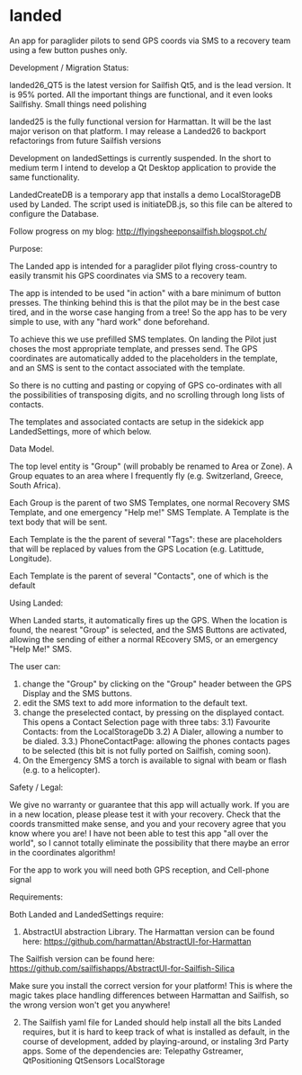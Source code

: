 landed
======

An app for paraglider pilots to send GPS coords via SMS to a recovery team using a few button pushes only.

Development / Migration Status:

landed26_QT5 is the latest version for Sailfish Qt5, and is the lead version. It is 95% ported. All the important things are functional, and it even looks Sailfishy. Small things need polishing

landed25 is the fully functional version for Harmattan. It will be the last major verison on that platform. I may release a Landed26 to backport refactorings from future Sailfish versions

Development on landedSettings is currently suspended. In the short to medium term I intend to develop a Qt Desktop application to provide the same functionality.

LandedCreateDB is a temporary app that installs a demo LocalStorageDB used by Landed. The script used is initiateDB.js, so this file can be altered to configure the Database.


Follow progress on my blog: http://flyingsheeponsailfish.blogspot.ch/


Purpose:

The Landed app is intended for a paraglider pilot flying cross-country to easily transmit his GPS coordinates via SMS to a recovery team.

The app is intended to be used "in action" with a bare minimum of button presses. The thinking behind this is that the pilot may be in the best case tired, and in the worse case hanging from a tree! So the app has to be very simple to use, with any "hard work" done beforehand.

To achieve this we use prefilled SMS templates. On landing the Pilot just choses the most appropriate template, and presses send. The GPS coordinates are automatically added to the placeholders in the template, and an SMS is sent to the contact associated with the template.

So there is no cutting and pasting or copying of GPS co-ordinates with all the possibilities of transposing digits, and no scrolling through long lists of contacts.

The templates and associated contacts are setup in the sidekick app LandedSettings, more of which below.


Data Model.

The top level entity is "Group" (will probably be renamed to Area or Zone). A Group equates to an area where I frequently fly (e.g. Switzerland, Greece, South Africa).

Each Group is the parent of two SMS Templates, one normal Recovery SMS Template, and one emergency "Help me!" SMS Template. A Template is the text body that will be sent.

Each Template is the the parent of several "Tags": these are placeholders that will be replaced by values from the GPS Location (e.g. Latittude, Longitude).

Each Template is the parent of several "Contacts", one of which is the default


Using Landed:

When Landed starts, it automatically fires up the GPS. When the location is found, the nearest "Group" is selected, and the SMS Buttons are activated, allowing the sending of either a normal REcovery SMS, or an emergency "Help Me!" SMS.

The user can:
1) change the "Group" by clicking on the "Group" header between the GPS Display and the SMS buttons.
2) edit the SMS text to add more information to the default text.
3) change the preselected contact, by pressing on the displayed contact. This opens a Contact Selection page with three tabs:
3.1) Favourite Contacts: from the LocalStorageDb
3.2) A Dialer, allowing a number to be dialed.
3.3.) PhoneContactPage: allowing the phones contacts pages to be selected (this bit is not fully ported on Sailfish, coming soon).
4) On the Emergency SMS a torch is available to signal with beam or flash (e.g. to a helicopter).


Safety / Legal:

We give no warranty or guarantee that this app will actually work. If you are in a new location, please please test it with your recovery. Check that the coords transmitted make sense, and you and your recovery agree that you know where you are! I have not been able to test this app "all over the world", so I cannot totally eliminate the possibility that there maybe an error in the coordinates algorithm!

For the app to work you will need both GPS reception, and Cell-phone signal


Requirements:

Both Landed and LandedSettings require:

1) AbstractUI abstraction Library.
The Harmattan version can be found here: https://github.com/harmattan/AbstractUI-for-Harmattan

The Sailfish version can be found here: https://github.com/sailfishapps/AbstractUI-for-Sailfish-Silica

Make sure you install the correct version for your platform! This is where the magic takes place handling differences between Harmattan and Sailfish, so the wrong version won't get you anywhere!

2) The Sailfish yaml file for Landed should help install all the bits Landed requires, but it is hard to keep track of what is installed as default, in the course of development, added by playing-around, or instaling 3rd Party apps.
Some of the dependencies are:
Telepathy
Gstreamer,
QtPositioning
QtSensors
LocalStorage

